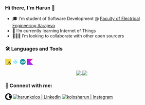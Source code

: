 ### Hi there, I'm Harun 👋

- 🎓 I'm student of Software Development @ [Faculty of Electrical Engineering Sarajevo](https://www.etf.unsa.ba/)
- 🌱 I’m currently learning Internet of Things
- 👨🏻‍💻 I’m looking to collaborate with other open sourcers

### 🛠 Languages and Tools

<code><img height="20" src="https://raw.githubusercontent.com/github/explore/80688e429a7d4ef2fca1e82350fe8e3517d3494d/topics/javascript/javascript.png"></code>
<code><img height="20" src="https://raw.githubusercontent.com/github/explore/80688e429a7d4ef2fca1e82350fe8e3517d3494d/topics/react/react.png"></code>
<code><img height="20" src="https://raw.githubusercontent.com/github/explore/80688e429a7d4ef2fca1e82350fe8e3517d3494d/topics/arduino/arduino.png"></code> 
<code><img height="20" src="https://raw.githubusercontent.com/github/explore/80688e429a7d4ef2fca1e82350fe8e3517d3494d/topics/kotlin/kotlin.png"></code>

<p align=center>
  <a href="https://github.com/hkolos1/hkolos1" title="Go to Source">
    <img height=175 align="center" src="https://github-readme-stats.vercel.app/api?username=hkolos1&theme=github-dark&show_icons=true">
  </a>
  <a href="https://github.com/hkolos1/hkolos1">
  <img height=175 align="center" src="https://github-readme-stats.vercel.app/api/top-langs/?username=hkolos1&layout=compact" />
  </a>
</p>

### 🔗 Connect with me:

[<img align="center" alt="hkolos.com" width="22px" src="https://raw.githubusercontent.com/iconic/open-iconic/master/svg/globe.svg" />][website]
[<img align="center" alt="harunkolos | LinkedIn" width="22px" src="https://cdn.jsdelivr.net/npm/simple-icons@v3/icons/linkedin.svg" />][linkedin]
[<img align="center" alt="kolosharun | Instagram" width="22px" src="https://cdn.jsdelivr.net/npm/simple-icons@v3/icons/instagram.svg" />][instagram]

[website]: https://www.hkolos.com/
[instagram]: https://www.instagram.com/kolosharun/
[linkedin]: https://www.linkedin.com/in/harunkolos/

